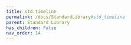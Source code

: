 ```yaml
---
title: std.timeline
permalink: /docs/StandardLibrary#std_timeline
parent: Standard Library
has_children: False
nav_order: 14
---
```

